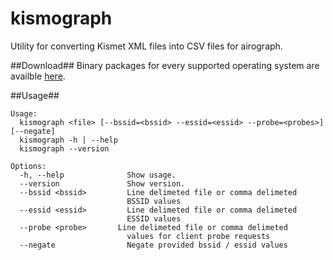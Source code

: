 kismograph
==============

Utility for converting Kismet XML files into CSV files for airograph.

##Download##
Binary packages for every supported operating system are availble [here](https://github.com/mattburch/).

##Usage##
```
Usage:
  kismograph <file> [--bssid=<bssid> --essid=<essid> --probe=<probes>] [--negate]
  kismograph -h | --help
  kismograph --version

Options:
  -h, --help              Show usage.
  --version               Show version.
  --bssid <bssid>         Line delimeted file or comma delimeted
                          BSSID values
  --essid <essid>         Line delimeted file or comma delimeted
                          ESSID values
  --probe <probe>       Line delimeted file or comma delimeted
                          values for client probe requests
  --negate                Negate provided bssid / essid values
```
